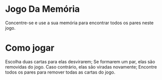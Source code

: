 # Jogo Da Memória
 
Concentre-se e use a sua memória para encontrar todos os pares neste jogo.

# Como jogar

Escolha duas cartas para elas desvirarem;
Se formarem um par, elas são removidas do jogo. Caso contrário, elas são viradas novamente;
Encontre todos os pares para remover todas as cartas do jogo.
